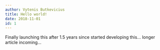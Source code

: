 ```yaml
---
author: Vytenis Butkevicius
title: Hello world!
date: 2018-11-01
id: 1
---
```


Finally launching this after 1.5 years since started developing this... longer
article incoming... 
